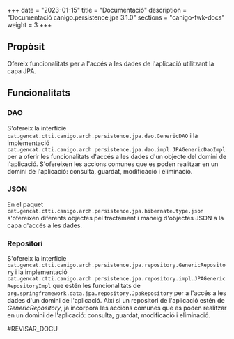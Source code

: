 +++
date        = "2023-01-15"
title       = "Documentació"
description = "Documentació canigo.persistence.jpa 3.1.0"
sections    = "canigo-fwk-docs"
weight      = 3
+++

## Propòsit

Ofereix funcionalitats per a l'accés a les dades de l'aplicació utilitzant la capa JPA.

## Funcionalitats

### DAO

S'ofereix la interficie `cat.gencat.ctti.canigo.arch.persistence.jpa.dao.GenericDAO` i la implementació `cat.gencat.ctti.canigo.arch.persistence.jpa.dao.impl.JPAGenericDaoImpl` per a oferir les funcionalitats d'accés a les dades d'un objecte del domini de l'aplicació. S'ofereixen les accions comunes que es poden realitzar en un domini de l'aplicació: consulta, guardat, modificació i eliminació.

### JSON

En el paquet `cat.gencat.ctti.canigo.arch.persistence.jpa.hibernate.type.json` s'ofereixen diferents objectes pel tractament i maneig d'objectes JSON a la capa d'accés a les dades.

### Repositori

S'ofereix la interficie `cat.gencat.ctti.canigo.arch.persistence.jpa.repository.GenericRepository` i la implementació `cat.gencat.ctti.canigo.arch.persistence.jpa.repository.impl.JPAGenericRepositoryImpl` que estén les funcionalitats de `org.springframework.data.jpa.repository.JpaRepository` per a l'accés a les dades d'un domini de l'aplicació. Així si un repositori de l'aplicació estén de *GenericRepository*, ja incorpora les accions comunes que es poden realitzar en un domini de l'aplicació: consulta, guardat, modificació i eliminació.


#REVISAR_DOCU